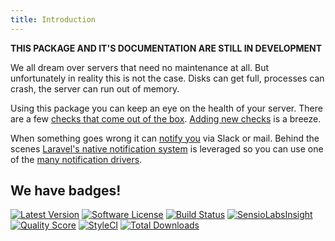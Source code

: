 ```yaml
---
title: Introduction
---
```


**THIS PACKAGE AND IT'S DOCUMENTATION ARE STILL IN DEVELOPMENT**


We all dream over servers that need no maintenance at all. But unfortunately in reality this is not the case. Disks can get full, processes can crash, the server can run out of memory. 

Using this package you can keep an eye on the health of your server. There are a few [checks that come out of the box](https://docs.spatie.be/laravel-server-monitor/v1/monitoring-basics/built-in-checks). [Adding new checks](https://docs.spatie.be/laravel-server-monitor/v1/monitoring-basics/writing-your-own-checks) is a breeze.

When something goes wrong it can [notify you](https://docs.spatie.be/laravel-server-monitor/v1/monitoring-basics/notifications-and-events) via Slack or mail. Behind the scenes [Laravel's native notification system](https://laravel.com/docs/5.4/notifications) is leveraged so you can use one of the [many notification drivers](http://laravel-notification-channels.com/).

## We have badges!

<section class="article_badges">
    <a href="https://github.com/spatie/laravel-server-monitor/releases"><img src="https://img.shields.io/github/release/spatie/laravel-server-monitor.svg?style=flat-square" alt="Latest Version"></a>
    <a href="LICENSE.md"><img src="https://img.shields.io/badge/license-MIT-brightgreen.svg?style=flat-square" alt="Software License"></a>
    <a href="https://travis-ci.org/spatie/laravel-server-monitor"><img src="https://img.shields.io/travis/spatie/laravel-server-monitor/master.svg?style=flat-square" alt="Build Status"></a>
    <a href="https://insight.sensiolabs.com/projects/f28c2e98-ba1f-468a-9a5c-7ef4fe41a78a"><img src="https://img.shields.io/sensiolabs/i/f28c2e98-ba1f-468a-9a5c-7ef4fe41a78a.svg?style=flat-square" alt="SensioLabsInsight"></a>
    <a href="https://scrutinizer-ci.com/g/spatie/laravel-server-monitor"><img src="https://img.shields.io/scrutinizer/g/spatie/laravel-server-monitor.svg?style=flat-square" alt="Quality Score"></a>
    <a href="https://styleci.io/repos/67774357"><img src="https://styleci.io/repos/67774357/shield?branch=master" alt="StyleCI"></a>
    <a href="https://packagist.org/packages/spatie/laravel-server-monitor"><img src="https://img.shields.io/packagist/dt/spatie/laravel-server-monitor.svg?style=flat-square" alt="Total Downloads"></a>
</section>

